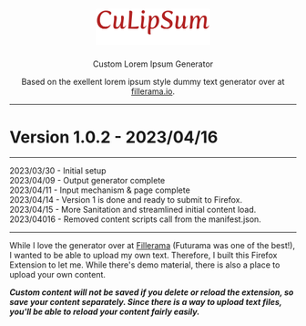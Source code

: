 <h1 align="center">
  <a href="http://culipsum.com/"><img src="/imgs/culipsum_logo_for_dark.svg" alt="CuLipSum" width="200"></a>
</h1>
<p align="center">Custom Lorem Ipsum Generator</p>
<p align="center">Based on the exellent lorem ipsum style dummy text generator over at <a href="http://fillerama.io/" target="_blank">fillerama.io</a>.</p>

---

# Version 1.0.2 - 2023/04/16

---

2023/03/30 - Initial setup\
2023/04/09 - Output generator complete\
2023/04/11 - Input mechanism & page complete\
2023/04/14 - Version 1 is done and ready to submit to Firefox.\
2023/04/15 - More Sanitation and streamlined initial content load.\
2023/04016 - Removed content scripts call from the manifest.json.

---

While I love the generator over at [Fillerama](http://fillerama.io/) (Futurama was one of the best!), I wanted to be able to upload my own text. Therefore, I built this Firefox Extension to let me. While there's demo material, there is also a place to upload your own content.

***Custom content will not be saved if you delete or reload the extension, so save your content separately. Since there is a way to upload text files, you'll be able to reload your content fairly easily.***
